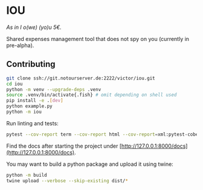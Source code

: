 IOU
===

*As in I o(we) (yo)u 5€.*

Shared expenses management tool that does not spy on you (currently in pre-alpha).

Contributing
---

```bash
git clone ssh://git.notourserver.de:2222/victor/iou.git
cd iou
python -m venv --upgrade-deps .venv
source .venv/bin/activate{.fish} # omit depending on shell used
pip install -e .[dev]
python example.py
python -m iou
```

Run linting and tests:

```bash
pytest --cov-report term --cov-report html --cov-report=xml:pytest-cobertura.xml --cov=iou test
```

Find the docs after starting the project under [http://127.0.0.1:8000/docs](http://127.0.0.1:8000/docs).

You may want to build a python package and upload it using twine:

```bash
python -m build
twine upload --verbose --skip-existing dist/*
```
